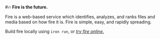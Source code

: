 #:fire: **Fire is the future.**

Fire is a web-based service which identifies, analyzes, and ranks files and media based on how fire it is.
Fire is simple, easy, and rapidly spreading.

Build fire locally using ```iron run```, or [_try fire online._](//isitfire.com)
